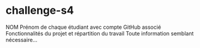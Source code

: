 # challenge-s4

NOM Prénom de chaque étudiant avec compte GitHub associé Fonctionnalités du projet et répartition du travail
Toute information semblant nécessaire...